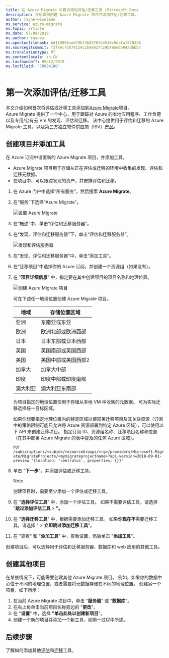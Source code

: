 ```yaml
---
title: 在 Azure Migrate 中首次添加评估/迁移工具 |Microsoft Docs
description: 介绍如何创建 Azure Migrate 项目并添加评估/迁移工具。
author: rayne-wiselman
ms.service: azure-migrate
ms.topic: article
ms.date: 07/09/2019
ms.author: raynew
ms.openlocfilehash: bd119956ced79b73b0376fe4530c9eafaf870238
ms.sourcegitcommit: f3f4ec75b74124c2b4e827c29b49ae6b94adbbb7
ms.translationtype: MT
ms.contentlocale: zh-CN
ms.lasthandoff: 09/12/2019
ms.locfileid: "70934180"
---
```

# <a name="add-an-assessmentmigration-tool-for-the-first-time"></a>第一次添加评估/迁移工具

本文介绍如何首次将评估或迁移工具添加到[Azure Migrate](migrate-overview.md)项目。  
Azure Migrate 提供了一个中心，用于跟踪对 Azure 的本地应用程序、工作负荷以及专用/公有云 Vm 的发现、评估和迁移。 该中心提供用于评估和迁移的 Azure Migrate 工具，以及第三方独立软件供应商（ISV）[产品](migrate-services-overview.md#isv-integration)。 

## <a name="create-a-project-and-add-a-tool"></a>创建项目并添加工具

在 Azure 订阅中设置新的 Azure Migrate 项目，并添加工具。

- Azure Migrate 项目用于存储从正在评估或迁移的环境中收集的发现、评估和迁移元数据。 
- 在项目中，可以跟踪发现的资产，并安排评估和迁移。

1. 在 Azure 门户中选择“所有服务”，然后搜索 **Azure Migrate**。
2. 在“服务”下选择“Azure Migrate”。

    ![设置 Azure Migrate](./media/how-to-add-tool-first-time/azure-migrate-search.png)

3. 在“概述”中，单击“评估和迁移服务器”。
4. 在“发现、评估和迁移服务器”下，单击“评估和迁移服务器”。

    ![发现和评估服务器](./media/how-to-add-tool-first-time/assess-migrate.png)

1. 在“发现、评估和迁移服务器”中，单击“添加工具”。
2. 在“迁移项目”中选择你的 Azure 订阅，并创建一个资源组（如果没有）。
3. 在 "**项目详细信息**" 中，指定要在其中创建项目的项目名称和地理位置。 

    ![创建 Azure Migrate 项目](./media/how-to-add-tool-first-time/migrate-project.png)

    可在下述任一地理位置创建 Azure Migrate 项目。

   **地域** | **存储位置区域**
    --- | ---
    亚洲   | 东南亚或东亚
    欧洲 | 欧洲北部或欧洲西部
    日本  | 日本东部或日本西部
    英国 | 英国南部或英国西部
    美国 | 美国中部或美国西部2
    加拿大 | 加拿大中部
    印度  | 印度中部或印度南部
    澳大利亚 | 澳大利亚东南部

    为项目指定的地理位置仅用于存储从本地 VM 中收集的元数据。 可为实际迁移选择任一目标区域。

    如果你想要指定地理位置内的特定区域以便部署迁移项目及其关联资源（订阅中的策略限制可能只允许将 Azure 资源部署到特定 Azure 区域），可以使用以下 API 来创建迁移项目。 指定订阅 ID、资源组名称、迁移项目名称和位置（在其中部署 Azure Migrate 的表中提及的任何 Azure 区域）。

    `PUT /subscriptions/<subid>/resourceGroups/<rg>/providers/Microsoft.Migrate/MigrateProjects/<mymigrateprojectname>?api-version=2018-09-01-preview "{location: 'centralus', properties: {}}"`   


4. 单击 "**下一步**"，并添加评估或迁移工具。

    > [!NOTE]
    > 创建项目时，需要至少添加一个评估或迁移工具。

5. 在 "**选择评估工具**" 中，添加一个评估工具。 如果不需要评估工具，请选择 "**跳过添加评估工具** >  **"。** 
2. 在 "**选择迁移工具**" 中，根据需要添加迁移工具。 如果**你现在不**需要迁移工具，请选择 " > **立即跳过添加迁移工具**"。
3. 在 "查看" 和 "**添加工具**" 中，查看设置，然后单击 "**添加工具**"。

创建项目后，可以选择用于评估和迁移服务器、数据库和 web 应用的其他工具。

## <a name="create-additional-projects"></a>创建其他项目

在某些情况下，可能需要创建其他 Azure Migrate 项目。 例如，如果你的数据中心位于不同的地理位置，或者需要将元数据存储在不同的地理位置。 创建另一个项目，如下所示：

1. 在当前 Azure Migrate 项目中，单击 "**服务器**" 或 "**数据库**"。
2. 在右上角单击当前项目名称旁边的 "**更改**"。
3. 在 "**设置**" 中，选择 **"单击此处以创建新项目**"。
4. 创建一个新的项目并添加一个新工具，如前一过程中所述。

## <a name="next-steps"></a>后续步骤

了解如何添加其他[评估](how-to-assess.md)和[迁移](how-to-migrate.md)工具。 
